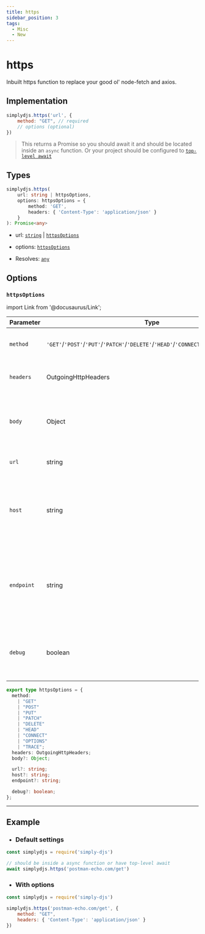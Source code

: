 ```yaml
---
title: https
sidebar_position: 3
tags:
  - Misc
  - New
---
```


# https

Inbuilt https function to replace your good ol' node-fetch and axios.

## Implementation
```js
simplydjs.https('url', {
    method: "GET", // required
    // options (optional)
})
```

> This returns a Promise so you should await it and should be located inside an `async` function. Or your project should be configured to [`top-level await`](https://developer.mozilla.org/en-US/docs/Web/JavaScript/Reference/Operators/await#top_level_await)

## Types
```ts
simplydjs.https(
	url: string | httpsOptions,
	options: httpsOptions = {
		method: 'GET',
		headers: { 'Content-Type': 'application/json' }
	}
): Promise<any>
```

- url: [`string`](https://developer.mozilla.org/en-US/docs/Web/JavaScript/Reference/Global_Objects/String) | [`httpsOptions`](#httpsoptions)
- options: [`httpsOptions`](#httpsoptions)


- Resolves: [`any`](https://www.typescriptlang.org/docs/handbook/2/everyday-types.html#any)


## Options

### `httpsOptions`


import Link from '@docusaurus/Link';

| Parameter | Type | Required | Default    | Description |
| --------- | ----- | -------- | -------- | ---------- |
| `method`   | <Link to="https://developer.mozilla.org/en-US/docs/Web/JavaScript/Reference/Global_Objects/String">`'GET'`/`'POST'`/`'PUT'`/`'PATCH'`/`'DELETE'`/`'HEAD'`/`'CONNECT'`/`'OPTIONS'`/`'TRACE'`</Link> | ❌  | "GET" | Provide a method to access the api |
| `headers`   | <Link to="https://developer.mozilla.org/en-US/docs/Web/HTTP/Headers">OutgoingHttpHeaders</Link> | ❌  | { 'Content-Type': 'application/json' } | The header of the request |
| `body`   | <Link to="https://developer.mozilla.org/en-US/docs/Web/JavaScript/Reference/Global_Objects/Object">Object</Link> | ❌  | _none_ | The body to send the request (cannot be used in 'GET' request) |
| `url`   | <Link to="https://developer.mozilla.org/en-US/docs/Web/JavaScript/Reference/Global_Objects/String">string</Link> | ❌  | _none_ | The url to do https request |
| `host`   | <Link to="https://developer.mozilla.org/en-US/docs/Web/JavaScript/Reference/Global_Objects/String">string</Link> | ❌  | _none_ | The host url of the website to do https request (do not use if you are using `url` option) |
| `endpoint`   | <Link to="https://developer.mozilla.org/en-US/docs/Web/JavaScript/Reference/Global_Objects/String">string</Link> | ❌  | _none_ | The endpoints of the website to do https request (do not use if you are using `url` option) |
| `debug` | <Link to="https://developer.mozilla.org/en-US/docs/Web/JavaScript/Reference/Global_Objects/Boolean">boolean</Link>       | ❌ | false  | console logs every data retreived. Easier to debug if any errors |

```ts
export type httpsOptions = {
  method:
    | "GET"
    | "POST"
    | "PUT"
    | "PATCH"
    | "DELETE"
    | "HEAD"
    | "CONNECT"
    | "OPTIONS"
    | "TRACE";
  headers: OutgoingHttpHeaders;
  body?: Object;

  url?: string;
  host?: string;
  endpoint?: string;

  debug?: boolean;
};
```

-----------------------

## Example

- ### Default settings


```js title="https.js"
const simplydjs = require('simply-djs')

// should be inside a async function or have top-level await
await simplydjs.https('postman-echo.com/get')
```

- ### With options

```js title="https.js"
const simplydjs = require('simply-djs')

simplydjs.https('postman-echo.com/get', {
    method: "GET",
    headers: { 'Content-Type': 'application/json' }
})
```